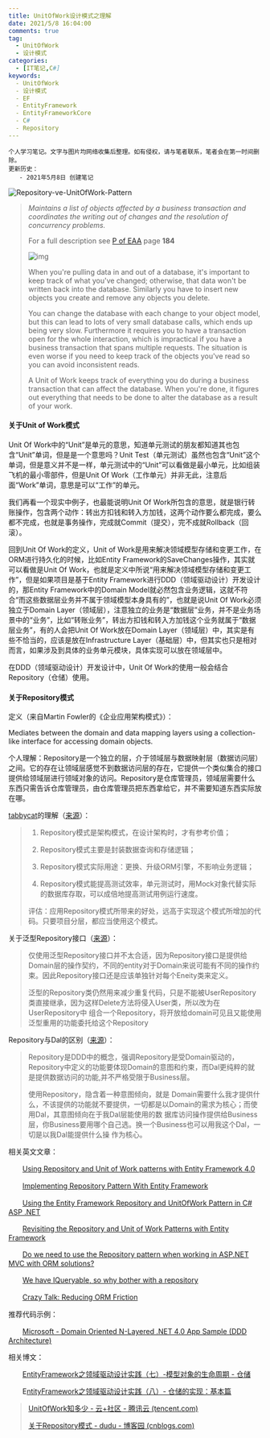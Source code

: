 ```yaml
---
title: UnitOfWork设计模式之理解
date: 2021/5/8 16:04:00
comments: true
tag: 
  - UnitOfWork
  - 设计模式
categories:
  - [IT笔记,C#]
keywords:
  - UnitOfWork
  - 设计模式
  - EF
  - EntityFramework
  - EntityFrameworkCore
  - C#
  - Repository
---
```


```
个人学习笔记。文字与图片均网络收集后整理。如有侵权，请与笔者联系，笔者会在第一时间删除。
更新历史：
   - 2021年5月8日 创建笔记
```

![Repository-ve-UnitOfWork-Pattern](https://oss.xknife.net/Repository-ve-UnitOfWork-Pattern.png)

> *Maintains a list of objects affected by a business transaction and coordinates the writing out of changes and the resolution of concurrency problems.*
>
> For a full description see [P of EAA](https://martinfowler.com/books/eaa.html) page **184**
>
> ![img](https://martinfowler.com/eaaCatalog/unitOfWorkInterface.gif)
>
> When you're pulling data in and out of a database, it's important to keep track of what you've changed; otherwise, that data won't be written back into the database. Similarly you have to insert new objects you create and remove any objects you delete.
>
> You can change the database with each change to your object model, but this can lead to lots of very small database calls, which ends up being very slow. Furthermore it requires you to have a transaction open for the whole interaction, which is impractical if you have a business transaction that spans multiple requests. The situation is even worse if you need to keep track of the objects you've read so you can avoid inconsistent reads.
>
> A Unit of Work keeps track of everything you do during a business transaction that can affect the database. When you're done, it figures out everything that needs to be done to alter the database as a result of your work.

#### 关于Unit of Work模式

Unit Of Work中的“Unit”是单元的意思，知道单元测试的朋友都知道其也包含“Unit”单词，但是是一个意思吗？Unit Test（单元测试）虽然也包含“Unit”这个单词，但是意义并不是一样，单元测试中的“Unit”可以看做是最小单元，比如组装飞机的最小零部件，但是Unit Of Work（工作单元）并非无此，注意后面“Work”单词，意思是可以“工作”的单元。

我们再看一个现实中例子，也最能说明Unit Of Work所包含的意思，就是银行转账操作，包含两个动作：转出方扣钱和转入方加钱，这两个动作要么都完成，要么都不完成，也就是事务操作，完成就Commit（提交），完不成就Rollback（回滚）。

回到Unit Of Work的定义，Unit of Work是用来解决领域模型存储和变更工作，在ORM进行持久化的时候，比如Entity Framework的SaveChanges操作，其实就可以看做是Unit Of Work，也就是定义中所说“用来解决领域模型存储和变更工作”，但是如果项目是基于Entity Framework进行DDD（领域驱动设计）开发设计的，那Entity Framework中的Domain Model就必然包含业务逻辑，这就不符合“而这些数据层业务并不属于领域模型本身具有的”，也就是说Unit Of Work必须独立于Domain Layer（领域层），注意独立的业务是“数据层”业务，并不是业务场景中的“业务”，比如“转账业务”，转出方扣钱和转入方加钱这个业务就属于“数据层业务”，有的人会把Unit Of Work放在Domain Layer（领域层）中，其实是有些不恰当的，应该是放在Infrastructure Layer（基础层）中，但其实也只是相对而言，如果涉及到具体的业务单元模块，具体实现可以放在领域层中。

在DDD（领域驱动设计）开发设计中，Unit Of Work的使用一般会结合Repository（仓储）使用。

#### 关于Repository模式

定义（来自Martin Fowler的《企业应用架构模式》）：

Mediates between the domain and data mapping layers using a collection-like interface for accessing domain objects.

个人理解：Repository是一个独立的层，介于领域层与数据映射层（数据访问层）之间。它的存在让领域层感觉不到数据访问层的存在，它提供一个类似集合的接口提供给领域层进行领域对象的访问。Repository是仓库管理员，领域层需要什么东西只需告诉仓库管理员，由仓库管理员把东西拿给它，并不需要知道东西实际放在哪。

[tabbycat](http://www.cnblogs.com/tabbycat/)的理解（[来源](http://www.cnblogs.com/tabbycat/archive/2010/01/24/1655447.html)）：

> 1. Repository模式是架构模式，在设计架构时，才有参考价值；
>
> 2. Repository模式主要是封装数据查询和存储逻辑；
>
> 3. Repository模式实际用途：更换、升级ORM引擎，不影响业务逻辑；
>
> 4. Repository模式能提高测试效率，单元测试时，用Mock对象代替实际的数据库存取，可以成倍地提高测试用例运行速度。
>
> 评估：应用Repository模式所带来的好处，远高于实现这个模式所增加的代码。只要项目分层，都应当使用这个模式。

关于泛型Repository接口（[来源](http://www.cnblogs.com/carysun/archive/2009/03/20/Repository.html#1506339)）：

> 仅使用泛型Repository接口并不太合适，因为Repository接口是提供给Domain层的操作契约，不同的entity对于Domain来说可能有不同的操作约束。因此Repository接口还是应该单独针对每个Eneity类来定义。
>
> 泛型的Repository<T>类仍然用来减少重复代码，只是不能被UserRepository类直接继承，因为这样Delete方法将侵入User类，所以改为在UserRepository中 组合一个Repository<T>，将开放给domain可见且又能使用泛型重用的功能委托给这个Repository<T>

Repository与Dal的区别（[来源](http://www.cnblogs.com/carysun/archive/2009/03/20/Repository.html#1506362)）：

> Repository是DDD中的概念，强调Repository是受Domain驱动的，Repository中定义的功能要体现Domain的意图和约束，而Dal更纯粹的就是提供数据访问的功能,并不严格受限于Business层。
>
> 使用Repository，隐含着一种意图倾向，就是 Domain需要什么我才提供什么，不该提供的功能就不要提供，一切都是以Domain的需求为核心；而使用Dal，其意图倾向在于我Dal层能使用的数 据库访问操作提供给Business层，你Business要用哪个自己选。换一个Business也可以用我这个Dal，一切是以我Dal能提供什么操 作为核心。

相关英文文章：

　　[Using Repository and Unit of Work patterns with Entity Framework 4.0](http://blogs.msdn.com/b/adonet/archive/2009/06/16/using-repository-and-unit-of-work-patterns-with-entity-framework-4-0.aspx)

　　[Implementing Repository Pattern With Entity Framework](http://www.codeproject.com/KB/database/ImplRepositoryPatternEF.aspx)

　　[Using the Entity Framework Repository and UnitOfWork Pattern in C# ASP .NET](http://www.primaryobjects.com/CMS/Article122.aspx)

　　[Revisiting the Repository and Unit of Work Patterns with Entity Framework](http://blogs.microsoft.co.il/blogs/gilf/archive/2010/06/21/revisiting-the-repository-and-unit-of-work-patterns-with-entity-framework.aspx)

　　[Do we need to use the Repository pattern when working in ASP.NET MVC with ORM solutions?](http://stackoverflow.com/questions/4724345/do-we-need-to-use-the-repository-pattern-when-working-in-asp-net-mvc-with-orm-sol)

　　[We have IQueryable, so why bother with a repository](http://weblogs.asp.net/cibrax/archive/2011/05/05/we-have-iqueryable-so-why-bother-with-a-repository.aspx)

　　[Crazy Talk: Reducing ORM Friction](http://blog.wekeroad.com/blog/crazy-talk-reducing-orm-friction/)　　

推荐代码示例：

　　[Microsoft - Domain Oriented N-Layered .NET 4.0 App Sample (DDD Architecture)](http://microsoftnlayerapp.codeplex.com/)

相关博文：

　　[EntityFramework之领域驱动设计实践（七）-模型对象的生命周期 - 仓储](http://www.cnblogs.com/daxnet/archive/2010/07/07/1772638.html)

　　E[ntityFramework之领域驱动设计实践（八）- 仓储的实现：基本篇](http://www.cnblogs.com/daxnet/archive/2010/07/07/1772780.html)



> [UnitOfWork知多少 - 云+社区 - 腾讯云 (tencent.com)](https://cloud.tencent.com/developer/article/1505237)
>
> [关于Repository模式 - dudu - 博客园 (cnblogs.com)](https://www.cnblogs.com/dudu/archive/2011/05/25/repository_pattern.html)